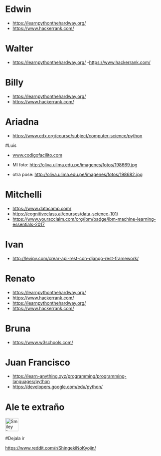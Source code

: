 ﻿
# Edwin
- https://learnpythonthehardway.org/
- https://www.hackerrank.com/

# Walter
- https://learnpythonthehardway.org/
-https://www.hackerrank.com/

# Billy
- https://learnpythonthehardway.org/
- https://www.hackerrank.com/


# Ariadna
- https://www.edx.org/course/subject/computer-science/python

#Luis
- www.codigofacilito.com
- MI foto:
http://oliva.ulima.edu.pe/imagenes/fotos/198669.jpg

- otra pose:
http://oliva.ulima.edu.pe/imagenes/fotos/198682.jpg

# Mitchelli
- https://www.datacamp.com/
- https://cognitiveclass.ai/courses/data-science-101/
- https://www.youracclaim.com/org/ibm/badge/ibm-machine-learning-essentials-2017

# Ivan
- http://levipy.com/crear-api-rest-con-django-rest-framework/

# Renato
- https://learnpythonthehardway.org/
- https://www.hackerrank.com/
- https://learnpythonthehardway.org/
- https://www.hackerrank.com/

# Bruna
- https://www.w3schools.com/

# Juan Francisco
- https://learn-anything.xyz/programming/programming-languages/python
- https://developers.google.com/edu/python/

# Ale te extraño

<img src="http://imagenpng.com/wp-content/uploads/2015/03/corazon-roto-facebook-6.jpg" alt="Smiley face" height="42" width="42">

#Dejala ir

https://www.reddit.com/r/ShingekiNoKyojin/
